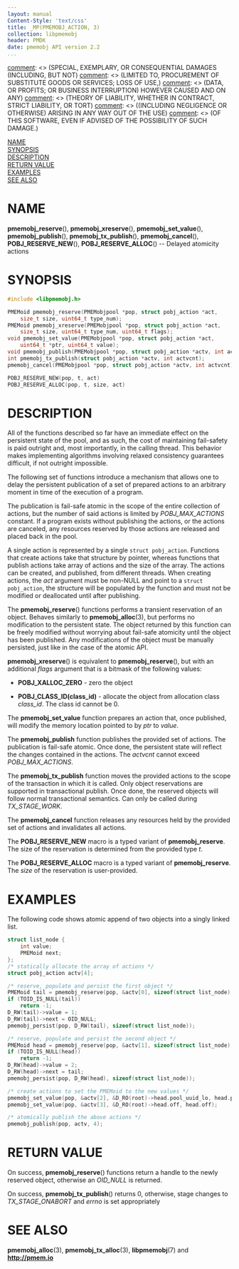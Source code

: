 ```yaml
---
layout: manual
Content-Style: 'text/css'
title: _MP(PMEMOBJ_ACTION, 3)
collection: libpmemobj
header: PMDK
date: pmemobj API version 2.2
...
```


[comment]: <> (Copyright 2017, Intel Corporation)

[comment]: <> (Redistribution and use in source and binary forms, with or without)
[comment]: <> (modification, are permitted provided that the following conditions)
[comment]: <> (are met:)
[comment]: <> (    * Redistributions of source code must retain the above copyright)
[comment]: <> (      notice, this list of conditions and the following disclaimer.)
[comment]: <> (    * Redistributions in binary form must reproduce the above copyright)
[comment]: <> (      notice, this list of conditions and the following disclaimer in)
[comment]: <> (      the documentation and/or other materials provided with the)
[comment]: <> (      distribution.)
[comment]: <> (    * Neither the name of the copyright holder nor the names of its)
[comment]: <> (      contributors may be used to endorse or promote products derived)
[comment]: <> (      from this software without specific prior written permission.)

[comment]: <> (THIS SOFTWARE IS PROVIDED BY THE COPYRIGHT HOLDERS AND CONTRIBUTORS)
[comment]: <> ("AS IS" AND ANY EXPRESS OR IMPLIED WARRANTIES, INCLUDING, BUT NOT)
[comment]: <> (LIMITED TO, THE IMPLIED WARRANTIES OF MERCHANTABILITY AND FITNESS FOR)
[comment]: <> (A PARTICULAR PURPOSE ARE DISCLAIMED. IN NO EVENT SHALL THE COPYRIGHT)
[comment]: <> (OWNER OR CONTRIBUTORS BE LIABLE FOR ANY DIRECT, INDIRECT, INCIDENTAL,)
[comment]: <> (SPECIAL, EXEMPLARY, OR CONSEQUENTIAL DAMAGES (INCLUDING, BUT NOT)
[comment]: <> (LIMITED TO, PROCUREMENT OF SUBSTITUTE GOODS OR SERVICES; LOSS OF USE,)
[comment]: <> (DATA, OR PROFITS; OR BUSINESS INTERRUPTION) HOWEVER CAUSED AND ON ANY)
[comment]: <> (THEORY OF LIABILITY, WHETHER IN CONTRACT, STRICT LIABILITY, OR TORT)
[comment]: <> ((INCLUDING NEGLIGENCE OR OTHERWISE) ARISING IN ANY WAY OUT OF THE USE)
[comment]: <> (OF THIS SOFTWARE, EVEN IF ADVISED OF THE POSSIBILITY OF SUCH DAMAGE.)

[comment]: <> (pmemobj_action.3 -- Delayed atomicity actions)

[NAME](#name)<br />
[SYNOPSIS](#synopsis)<br />
[DESCRIPTION](#description)<br />
[RETURN VALUE](#return-value)<br />
[EXAMPLES](#examples)<br />
[SEE ALSO](#see-also)<br />


# NAME #

**pmemobj_reserve**(), **pmemobj_xreserve**(), **pmemobj_set_value**(),
**pmemobj_publish**(), **pmemobj_tx_publish**(), **pmemobj_cancel**(),
**POBJ_RESERVE_NEW**(), **POBJ_RESERVE_ALLOC**()
-- Delayed atomicity actions


# SYNOPSIS #

```c
#include <libpmemobj.h>

PMEMoid pmemobj_reserve(PMEMobjpool *pop, struct pobj_action *act,
	size_t size, uint64_t type_num);
PMEMoid pmemobj_xreserve(PMEMobjpool *pop, struct pobj_action *act,
	size_t size, uint64_t type_num, uint64_t flags);
void pmemobj_set_value(PMEMobjpool *pop, struct pobj_action *act,
	uint64_t *ptr, uint64_t value);
void pmemobj_publish(PMEMobjpool *pop, struct pobj_action *actv, int actvcnt);
int pmemobj_tx_publish(struct pobj_action *actv, int actvcnt);
pmemobj_cancel(PMEMobjpool *pop, struct pobj_action *actv, int actvcnt);

POBJ_RESERVE_NEW(pop, t, act)
POBJ_RESERVE_ALLOC(pop, t, size, act)
```

# DESCRIPTION #

All of the functions described so far have an immediate effect on the persistent
state of the pool, and as such, the cost of maintaining fail-safety is paid
outright and, most importantly, in the calling thread. This behavior makes
implementing algorithms involving relaxed consistency guarantees difficult, if
not outright impossible.

The following set of functions introduce a mechanism that allows one to delay
the persistent publication of a set of prepared actions to an arbitrary moment
in time of the execution of a program.

The publication is fail-safe atomic in the scope of the entire collection of
actions, but the number of said actions is limited by *POBJ_MAX_ACTIONS*
constant. If a program exists without publishing the actions, or the actions are
canceled, any resources reserved by those actions are released and placed back in
the pool.

A single action is represented by a single `struct pobj_action`. Functions that
create actions take that structure by pointer, whereas functions that publish
actions take array of actions and the size of the array. The actions can be
created, and published, from different threads.
When creating actions, the *act* argument must be non-NULL and point to a
`struct pobj_action`, the structure will be populated by the function and must
not be modified or deallocated until after publishing.

The **pmemobj_reserve**() functions performs a transient reservation of an object.
Behaves similarly to **pmemobj_alloc**(3), but performs no modification to the
persistent state.
The object returned by this function can be freely modified without worrying
about fail-safe atomicity until the object has been published. Any modifications
of the object must be manually persisted, just like in the case of the atomic API.

**pmemobj_xreserve**() is equivalent to **pmemobj_reserve**(), but with an
additional *flags* argument that is a bitmask of the following values:

+ **POBJ_XALLOC_ZERO** - zero the object

+ **POBJ_CLASS_ID(class_id)** - allocate the object from allocation class
*class_id*. The class id cannot be 0.

The **pmemobj_set_value** function prepares an action that, once published, will
modify the memory location pointed to by *ptr* to *value*.

The **pmemobj_publish** function publishes the provided set of actions. The
publication is fail-safe atomic. Once done, the persistent state will reflect
the changes contained in the actions.
The *actvcnt* cannot exceed *POBJ_MAX_ACTIONS*.

The **pmemobj_tx_publish** function moves the provided actions to the scope of
the transaction in which it is called. Only object reservations are supported
in transactional publish. Once done, the reserved objects will follow normal
transactional semantics. Can only be called during *TX_STAGE_WORK*.

The **pmemobj_cancel** function releases any resources held by the provided
set of actions and invalidates all actions.

The **POBJ_RESERVE_NEW** macro is a typed variant of **pmemobj_reserve**.
The size of the reservation is determined from the provided type *t*.

The **POBJ_RESERVE_ALLOC** macro is a typed variant of **pmemobj_reserve**.
The *size* of the reservation is user-provided.

# EXAMPLES #

The following code shows atomic append of two objects into a singly linked list.

```c
struct list_node {
	int value;
	PMEMoid next;
};
/* statically allocate the array of actions */
struct pobj_action actv[4];

/* reserve, populate and persist the first object */
PMEMoid tail = pmemobj_reserve(pop, &actv[0], sizeof(struct list_node), 0);
if (TOID_IS_NULL(tail))
	return -1;
D_RW(tail)->value = 1;
D_RW(tail)->next = OID_NULL;
pmemobj_persist(pop, D_RW(tail), sizeof(struct list_node));

/* reserve, populate and persist the second object */
PMEMoid head = pmemobj_reserve(pop, &actv[1], sizeof(struct list_node), 0);
if (TOID_IS_NULL(head))
	return -1;
D_RW(head)->value = 2;
D_RW(head)->next = tail;
pmemobj_persist(pop, D_RW(head), sizeof(struct list_node));

/* create actions to set the PMEMoid to the new values */
pmemobj_set_value(pop, &actv[2], &D_RO(root)->head.pool_uuid_lo, head.pool_uuid_lo);
pmemobj_set_value(pop, &actv[3], &D_RO(root)->head.off, head.off);

/* atomically publish the above actions */
pmemobj_publish(pop, actv, 4);
```

# RETURN VALUE #

On success, **pmemobj_reserve**() functions return a handle to the newly
reserved object, otherwise an *OID_NULL* is returned.

On success, **pmemobj_tx_publish**() returns 0, otherwise,
stage changes to *TX_STAGE_ONABORT* and *errno* is set appropriately

# SEE ALSO #

**pmemobj_alloc**(3), **pmemobj_tx_alloc**(3), **libpmemobj**(7)
and **<http://pmem.io>**
